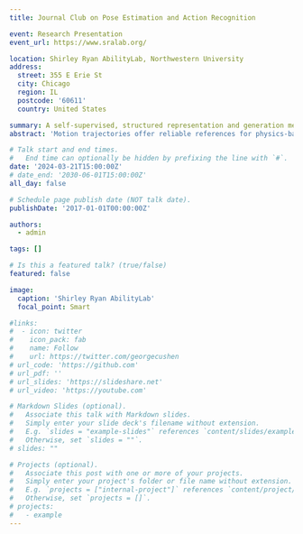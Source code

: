 ```yaml
---
title: Journal Club on Pose Estimation and Action Recognition

event: Research Presentation
event_url: https://www.sralab.org/

location: Shirley Ryan AbilityLab, Northwestern University
address:
  street: 355 E Erie St
  city: Chicago
  region: IL
  postcode: '60611'
  country: United States

summary: A self-supervised, structured representation and generation method that extracts spatial-temporal relationships in periodic or quasi-periodic motions.
abstract: 'Motion trajectories offer reliable references for physics-based motion learning but suffer from sparsity, particularly in regions that lack sufficient data coverage. To address this challenge, we introduce a self-supervised, structured representation and generation method that extracts spatial-temporal relationships in periodic or quasi-periodic motions. The motion dynamics in a continuously parameterized latent space enable our method to enhance the interpolation and generalization capabilities of motion learning algorithms. The motion learning controller, informed by the motion parameterization, operates online tracking of a wide range of motions, including targets unseen during training. With a fallback mechanism, the controller dynamically adapts its tracking strategy and automatically resorts to safe action execution when a potentially risky target is proposed. By leveraging the identified spatial-temporal structure, our work opens new possibilities for future advancements in general motion representation and learning algorithms.'

# Talk start and end times.
#   End time can optionally be hidden by prefixing the line with `#`.
date: '2024-03-21T15:00:00Z'
# date_end: '2030-06-01T15:00:00Z'
all_day: false

# Schedule page publish date (NOT talk date).
publishDate: '2017-01-01T00:00:00Z'

authors:
  - admin

tags: []

# Is this a featured talk? (true/false)
featured: false

image:
  caption: 'Shirley Ryan AbilityLab'
  focal_point: Smart

#links:
#  - icon: twitter
#    icon_pack: fab
#    name: Follow
#    url: https://twitter.com/georgecushen
# url_code: 'https://github.com'
# url_pdf: ''
# url_slides: 'https://slideshare.net'
# url_video: 'https://youtube.com'

# Markdown Slides (optional).
#   Associate this talk with Markdown slides.
#   Simply enter your slide deck's filename without extension.
#   E.g. `slides = "example-slides"` references `content/slides/example-slides.md`.
#   Otherwise, set `slides = ""`.
# slides: ""

# Projects (optional).
#   Associate this post with one or more of your projects.
#   Simply enter your project's folder or file name without extension.
#   E.g. `projects = ["internal-project"]` references `content/project/deep-learning/index.md`.
#   Otherwise, set `projects = []`.
# projects:
#   - example
---
```


<!-- {{% callout note %}}
Click on the **Slides** button above to view the built-in slides feature.
{{% /callout %}}

Slides can be added in a few ways:

- **Create** slides using Hugo Blox Builder's [_Slides_](https://docs.hugoblox.com/reference/content-types/) feature and link using `slides` parameter in the front matter of the talk file
- **Upload** an existing slide deck to `static/` and link using `url_slides` parameter in the front matter of the talk file
- **Embed** your slides (e.g. Google Slides) or presentation video on this page using [shortcodes](https://docs.hugoblox.com/reference/markdown/).

Further event details, including [page elements](https://docs.hugoblox.com/reference/markdown/) such as image galleries, can be added to the body of this page. -->
